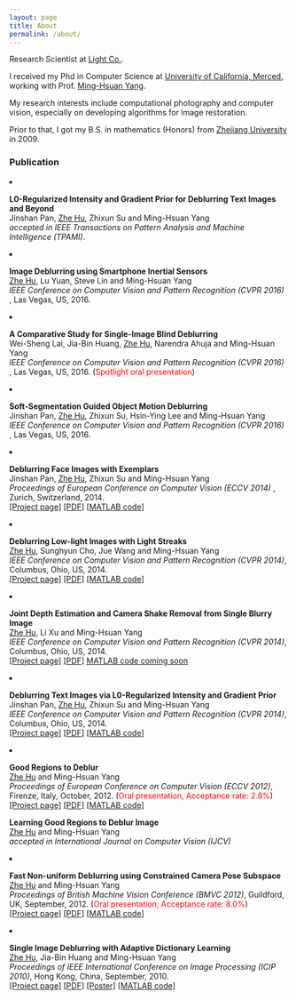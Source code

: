 ```yaml
---
layout: page
title: About
permalink: /about/
---
```


Research Scientist at [Light Co.](https://light.co). 

I received my Phd in Computer Science at [University of California, Merced](http://www.ucmerced.edu/), working with Prof. [Ming-Hsuan Yang](http://faculty.ucmerced.edu/mhyang/). 
                                
My research interests include computational photography and computer vision, especially on developing algorithms for image restoration.
                               
Prior to that, I got my B.S. in mathematics (Honors) from [Zhejiang University](http://www.zju.edu.cn/english/) in 2009.



### Publication
<li><p>
<b>L0-Regularized Intensity and Gradient Prior for Deblurring Text Images and Beyond</b>
<br>Jinshan Pan, <u>Zhe Hu</u>, Zhixun Su and Ming-Hsuan Yang <br> 
<i>accepted in  IEEE Transactions on Pattern Analysis and Machine Intelligence (TPAMI)</i>.<br>
</p></li>



<li><p>
<b>Image Deblurring using Smartphone Inertial Sensors</b>
<br><u>Zhe Hu</u>, Lu Yuan, Steve Lin and Ming-Hsuan Yang <br> 
<i>IEEE Conference on Computer Vision and Pattern Recognition 
(CVPR 2016)</i>
, Las Vegas, US, 2016.<br>
</p></li>

<li><p>
<b>A Comparative Study for Single-Image Blind Deblurring</b>
<br>Wei-Sheng Lai, Jia-Bin Huang, <u>Zhe Hu</u>, Narendra Ahuja and Ming-Hsuan Yang <br> 
<i>IEEE Conference on Computer Vision and Pattern Recognition 
(CVPR 2016)</i>
, Las Vegas, US, 2016. (<FONT COLOR="RED">Spotlight oral presentation</FONT>) <br>
</p></li>

<li><p>
<b>Soft-Segmentation Guided Object Motion Deblurring</b>
<br>Jinshan Pan, <u>Zhe Hu</u>, Zhixun Su, Hsin-Ying Lee and Ming-Hsuan Yang <br> 
<i>IEEE Conference on Computer Vision and Pattern Recognition 
(CVPR 2016)</i>
, Las Vegas, US, 2016.<br>
</p></li>


<li><p>
<b>Deblurring Face Images with Exemplars</b>
<br>Jinshan Pan, <u>Zhe Hu</u>, Zhixun Su and Ming-Hsuan Yang<br> 
<i>Proceedings of European Conference on Computer Vision 
(ECCV 2014)</i>
, Zurich, Switzerland, 2014.<br>
<a href="https://eng.ucmerced.edu/people/zhu/ECCV14_facedeblur.html">[Project page]</a>
<a href="https://eng.ucmerced.edu/people/zhu/ECCV14_facedeblur.pdf">[PDF]</a>
<a href="https://eng.ucmerced.edu/people/zhu/ECCV14_facedeblur_code.zip">
[MATLAB code]</a>
</p></li>

<li><p>
<b>Deblurring Low-light Images with Light Streaks</b>
<br><u>Zhe Hu</u>, Sunghyun Cho, Jue Wang and Ming-Hsuan Yang<br> 
<i>IEEE Conference on Computer Vision and Pattern Recognition 
(CVPR 2014)</i>, Columbus, Ohio, US, 2014.<br>
<a href="https://eng.ucmerced.edu/people/zhu/CVPR14_lightstreak.html">[Project page]</a>
<a href="https://eng.ucmerced.edu/people/zhu/CVPR14_lightstreak.pdf">[PDF]</a>
<a href="https://eng.ucmerced.edu/people/zhu/CVPR14_lightstreak_code.zip">
[MATLAB code]</a>
</p></li>

<li><p>
<b>Joint Depth Estimation and Camera Shake Removal from Single Blurry Image</b>
<br><u>Zhe Hu</u>, Li Xu and Ming-Hsuan Yang<br> 
<i>IEEE Conference on Computer Vision and Pattern Recognition 
(CVPR 2014)</i>, Columbus, Ohio, US, 2014.<br>
<a href="https://eng.ucmerced.edu/people/zhu/CVPR14_depthdeblur.html">[Project page]</a>
<a href="https://eng.ucmerced.edu/people/zhu/CVPR14_deblurdepth.pdf">[PDF]</a>
<a href="https://eng.ucmerced.edu/people/zhu/cvpr14_depthdeblur_code.zip">
MATLAB code coming soon</a>
</p></li>

<li><p>
<b>Deblurring Text Images via L0-Regularized Intensity and Gradient Prior</b>
<br>Jinshan Pan, <u>Zhe Hu</u>, Zhixun Su and Ming-Hsuan Yang<br> 
<i>IEEE Conference on Computer Vision and Pattern Recognition 
(CVPR 2014)</i>, Columbus, Ohio, US, 2014.<br>
<a href="https://eng.ucmerced.edu/people/zhu/CVPR14_text.html">[Project page]</a>
<a href="https://eng.ucmerced.edu/people/zhu/CVPR14_deblurtext.pdf">[PDF]</a>
<a HREF="https://eng.ucmerced.edu/people/zhu/CVPR14_text_code_blind.zip">
[MATLAB code]</a>
</p></li>


<li><p>
<b>Good Regions to Deblur</b>
<br><u>Zhe Hu</u> and Ming-Hsuan Yang<br> 
<i>Proceedings of European Conference on Computer Vision 
(ECCV 2012)</i>,
Firenze, Italy, October, 2012. (<FONT COLOR="RED">Oral presentation, Acceptance rate: 2.8%</FONT>)<br>
<a href="https://eng.ucmerced.edu/people/zhu/GoodRegion.html">[Project page]</a>
<a href="https://eng.ucmerced.edu/people/zhu/ECCV12.pdf">[PDF]</a>
<a href="https://eng.ucmerced.edu/people/zhu/ECCV12_code.zip">
[MATLAB code]</a> 
<br />

<b>Learning Good Regions to Deblur Image</b> 
<br><u>Zhe Hu</u> and Ming-Hsuan Yang<br> 
<i>accepted in International Journal on Computer Vision (IJCV)</i><br>
</p></li>

<li><p>
<b>Fast Non-uniform Deblurring using Constrained Camera Pose Subspace</b>
<br><u>Zhe Hu</u> and Ming-Hsuan Yang<br> 
<i>Proceedings of British Machine Vision Conference 
(BMVC 2012)</i>,
Guildford, UK, September, 2012. (<FONT COLOR="RED">Oral presentation, Acceptance rate: 8.0%</FONT>)<br>
<a href="https://eng.ucmerced.edu/people/zhu/FastNonuniform.html">[Project page]</a>
<a href="https://eng.ucmerced.edu/people/zhu/BMVC12.pdf">[PDF]</a>
<a href="https://eng.ucmerced.edu/people/zhu/BMVC12_code.zip">
[MATLAB code]</a>
</p></li>

<li><p>
<b>Single Image Deblurring with Adaptive Dictionary Learning</b>
<br><u>Zhe Hu</u>, Jia-Bin Huang and Ming-Hsuan Yang<br> 
<i>Proceedings of IEEE International Conference on Image Processing 
(ICIP 2010)</i>,
Hong Kong, China, September, 2010.<br>
<a href="https://eng.ucmerced.edu/people/zhu/AdaptDict.html">[Project page]</a>
<a href="https://eng.ucmerced.edu/people/zhu/ICIP10.pdf">[PDF]</a>
<a href="https://eng.ucmerced.edu/people/zhu/ICIP10_poster.pdf">[Poster]</a>
<a href="https://eng.ucmerced.edu/people/zhu/ICIP10_deblur.zip">
[MATLAB code]</a>
</p></li>



